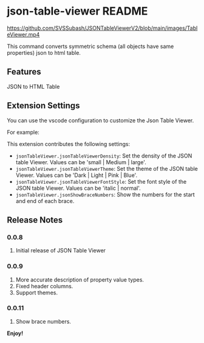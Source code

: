 # json-table-viewer README

https://github.com/SVSSubash/JSONTableViewerV2/blob/main/images/TableViewer.mp4

This command converts symmetric schema (all objects have same properties) json to html table. 

## Features

JSON to HTML Table

## Extension Settings

You can use the vscode configuration to customize the Json Table Viewer.

For example:

This extension contributes the following settings:

* `jsonTableViewer.jsonTableViewerDensity`: Set the density of the JSON table Viewer. Values can be 'small | Medium | large'.
* `jsonTableViewer.jsonTableViewerTheme`: Set the theme of the JSON table Viewer. Values can be 'Dark | Light | Pink | Blue'.
* `jsonTableViewer.jsonTableViewerFontStyle`: Set the font style of the JSON table Viewer. Values can be 'italic | normal'.
* `jsonTableViewer.jsonShowBraceNumbers`: Show the numbers for the start and end of each brace. 

## Release Notes

### 0.0.8

1. Initial release of JSON Table Viewer

### 0.0.9

1. More accurate description of property value types.
2. Fixed header columns.
3. Support themes.

### 0.0.11

1. Show brace numbers.

**Enjoy!**

